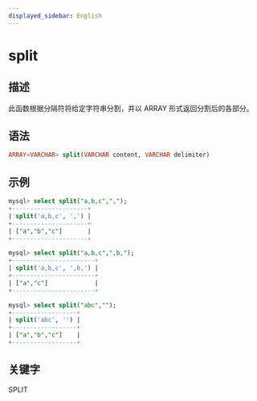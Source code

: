 ```yaml
---
displayed_sidebar: English
---
```


# split

## 描述

此函数根据分隔符将给定字符串分割，并以 ARRAY 形式返回分割后的各部分。

## 语法

```SQL
ARRAY<VARCHAR> split(VARCHAR content, VARCHAR delimiter)
```

## 示例

```SQL
mysql> select split("a,b,c",",");
+---------------------+
| split('a,b,c', ',') |
+---------------------+
| ["a","b","c"]       |
+---------------------+

mysql> select split("a,b,c",",b,");
+-----------------------+
| split('a,b,c', ',b,') |
+-----------------------+
| ["a","c"]             |
+-----------------------+

mysql> select split("abc","");
+------------------+
| split('abc', '') |
+------------------+
| ["a","b","c"]    |
+------------------+
```

## 关键字

SPLIT